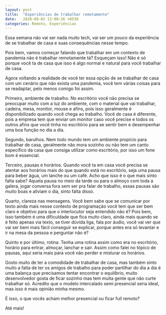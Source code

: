 ```yaml
---
layout: post
title:  "Experiências de trabalhar remotamente"
date:   2020-09-02 12:00:36 +0530
categories: Remoto, Experiências 
---
```

Essa semana não vai ser nada muito tech, vai ser um pouco da experiência de se trabalhar de casa e suas consequências nesse tempo.

Pois bem, vamos começar falando que trabalhar em um contexto de pandemia não é trabalhar remotamente tá? Esqueçam isso! Não é só porque você ta de casa que isso é algo normal e natural para você trabalhar de casa.

Agora voltando a realidade de você ter essa opção de se trabalhar de casa com um cenário que não exista uma pandemia, você tem várias coisas para se readaptar, pelo menos comigo foi assim.

Primeiro, ambiente de trabalho. No escritório você não precisa se preocupar muito com a luz do ambiente, com o material que vai trabalhar, cadeira, mesa, monitor, mouse e afins, pois isso geralmente é disponibilizado quando você chega ao trabalho. Você de casa é diferente, pois a empresa tem que enviar um monitor caso você precise e todos os outros afins que você tinha no escritório para se sentir bem e desempenhar uma boa função no dia a dia.

Segundo, barulhos. Nem todo mundo tem um ambiente propício para trabalhar de casa, geralmente não mora sozinho ou não tem um canto específico da casa que consiga utilizar como escritório, por isso um fone bom é essencial.

Terceiro, pausas e horários. Quando você ta em casa você precisa se atentar aos horários mais do que quando está no escritório, seja uma pausa para beber água, um lanche ou um café. Acho que isso é o que mais sinto falta sabe? Aquela pausa no meio da tarde ou para o almoço com toda a galera, jogar conversa fora sem ser pra falar de trabalho, essas pausas são muito boas e aliviam o dia, sinto falta disso.

Quarto, clareza nas mensagens. Você bem sabe que se comunicar por texto ainda mais nesse contexto de programação você tem que ser bem claro e objetivo para que o interlocutor seja entendido não é? Pois bem, isso também é uma dificuldade que fica muito claro, ainda mais quando se é feito apenas via texto, se tiver dúvida liga, fala por áudio, você vai ver que vai ser bem mais fácil conseguir se explicar, porque antes era só levantar e ir na mesa da pessoa e perguntar não é?

Quinto e por último, rotina. Tenha uma rotina assim como era no escritório, horário para entrar, almoçar, lanchar e sair. Assim como falei no tópico de pausas, aqui seria mais para você não perder e misturar os horários.

Gosto muito de ter a comodidade de trabalhar de casa, mas também sinto muito a falta de ter os amigos de trabalho para poder partilhar do dia a dia é uma balança que precisamos tentar encontrar o equilíbrio, muito desenvolvedor gosta de ficar sozinho mas tem muita gente que não curte trabalhar só. Acredito que o modelo intercalado semi presencial seria ideal, mas isso é mais opinião minha mesmo.

É isso, o que vocês acham melhor presencial ou ficar full remoto?

Até mais!





